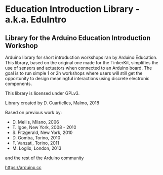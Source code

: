 # Education Introduction Library - a.k.a. EduIntro

## Library for the Arduino Education Introduction Workshop

Arduino library for short introduction workshops ran by Arduino Education. This library, based on the original one made for the TinkerKit, simplifies the use of sensors and actuators when connected to an Arduino board. The goal is to run simple 1 or 2h workshops where users will still get the opportunity to design meaningful interactions using discrete electronic components.

This library is licensed under GPLv3.

Library created by D. Cuartielles, Malmo, 2018

Based on previous work by:
- D. Mellis, Milano, 2006
- T. Igoe, New York, 2008 - 2010
- S. Fitzgerald, New York, 2010
- D. Gomba, Torino, 2010
- F. Vanzati, Torino, 2011
- M. Loglio, London, 2013

and the rest of the Arduino community

https://arduino.cc
